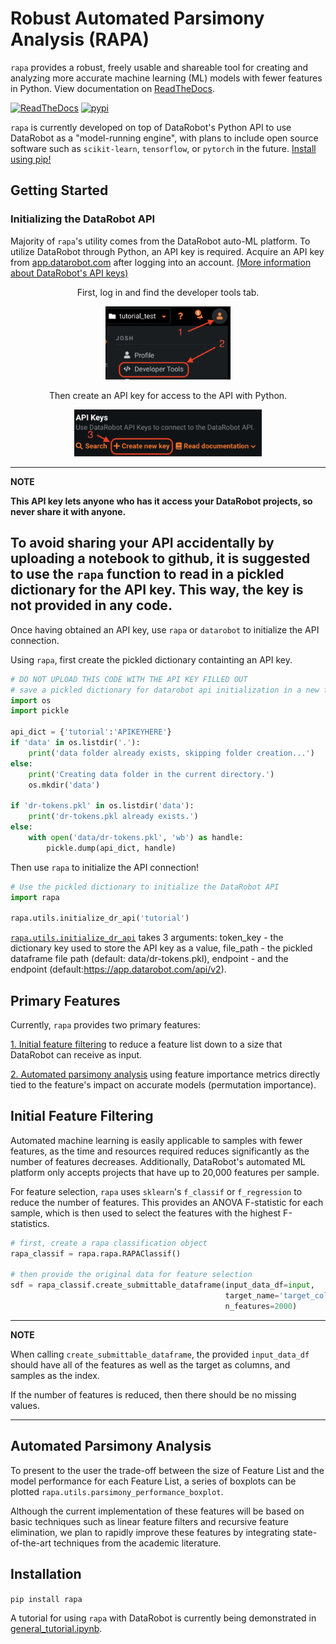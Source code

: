 # Robust Automated Parsimony Analysis (RAPA)

`rapa` provides a robust, freely usable and shareable tool for creating and analyzing more accurate machine learning (ML) models with fewer features in Python. View documentation on [ReadTheDocs](https://life-epigenetics-rapa.readthedocs-hosted.com/en/latest/).

[![ReadTheDocs](https://readthedocs.com/projects/life-epigenetics-rapa/badge/?version=latest)](https://life-epigenetics-rapa.readthedocs-hosted.com/en/latest/) [![pypi](https://img.shields.io/pypi/v/rapa.svg)](https://pypi.org/project/rapa/#data)

`rapa` is currently developed on top of DataRobot's Python API to use DataRobot as a "model-running engine", with plans to include open source software such as `scikit-learn`, `tensorflow`, or `pytorch` in the future. [Install using pip!](#installation)

## Getting Started

### Initializing the DataRobot API
Majority of `rapa`'s utility comes from the DataRobot auto-ML platform. To utilize DataRobot through Python, an API key is required. Acquire an API key from [app.datarobot.com](app.datarobot.com) after logging into an account. [(More information about DataRobot's API keys)](https://docs.datarobot.com/en/docs/api/api-quickstart/api-qs.html)

<div align="center">
  <p>First, log in and find the developer tools tab.</p>
  <img src="https://github.com/FoxoTech/rapa/blob/main/docs/profile_pull_down.png" alt="profile_pulldown" width="200"/>
  <br/>
</div>
  <div align="center">
  <p>Then create an API key for access to the API with Python.</p>
  <img src="https://github.com/FoxoTech/rapa/blob/main/docs/create_api_key.png" alt="api_key" width="300"/>
  <br/>
</div>


---
**NOTE**

**This API key lets anyone who has it access your DataRobot projects, so never share it with anyone.**

To avoid sharing your API accidentally by uploading a notebook to github, it is suggested to use the `rapa` function to read in a pickled dictionary for the API key. This way, the key is not provided in any code.
---
Once having obtained an API key, use `rapa` or `datarobot` to initialize the API connection. 

Using `rapa`, first create the pickled dictionary containting an API key.
```python
# DO NOT UPLOAD THIS CODE WITH THE API KEY FILLED OUT 
# save a pickled dictionary for datarobot api initialization in a new folder named 'data'
import os
import pickle

api_dict = {'tutorial':'APIKEYHERE'}
if 'data' in os.listdir('.'):
    print('data folder already exists, skipping folder creation...')
else:
    print('Creating data folder in the current directory.')
    os.mkdir('data')

if 'dr-tokens.pkl' in os.listdir('data'):
    print('dr-tokens.pkl already exists.')
else:
    with open('data/dr-tokens.pkl', 'wb') as handle:
        pickle.dump(api_dict, handle)
```

Then use `rapa` to initialize the API connection!
```python
# Use the pickled dictionary to initialize the DataRobot API
import rapa

rapa.utils.initialize_dr_api('tutorial')
```

[`rapa.utils.initialize_dr_api`](https://life-epigenetics-rapa.readthedocs-hosted.com/en/latest/_modules/rapa/utils.html#initialize_dr_api) takes 3 arguments: token_key - the dictionary key used to store the API key as a value, file_path - the pickled dataframe file path (default: data/dr-tokens.pkl), endpoint - and the endpoint (default:https://app.datarobot.com/api/v2).



## Primary Features

Currently, `rapa` provides two primary features:

  [1. Initial feature filtering](#initial_feature_filtering) to reduce a feature list down to a size that DataRobot can receive as input.

  [2. Automated parsimony analysis](#automated_parsimony_analysis) using feature importance metrics directly tied to the feature's impact on accurate models (permutation importance). 

<a name='initial_feature_filtering'></a>
## Initial Feature Filtering
Automated machine learning is easily applicable to samples with fewer features, as the time and resources required reduces significantly as the number of features decreases. Additionally, DataRobot's automated ML platform only accepts projects that have up to 20,000 features per sample. 

For feature selection, `rapa` uses `sklearn`'s ```f_classif``` or ```f_regression``` to reduce the number of features. This provides an ANOVA F-statistic for each sample, which is then used to select the features with the highest F-statistics.

```python
# first, create a rapa classification object
rapa_classif = rapa.rapa.RAPAClassif()

# then provide the original data for feature selection
sdf = rapa_classif.create_submittable_dataframe(input_data_df=input, 
                                                target_name='target_column', 
                                                n_features=2000)
```

---
**NOTE**

When calling ```create_submittable_dataframe```, the provided ```input_data_df``` should have all of the features as well as the target as columns, and samples as the index.

If the number of features is reduced, then there should be no missing values.

---

<a name='automated_parsimony_analysis'></a>
## Automated Parsimony Analysis

To present to the user the trade-off between the size of Feature List and the model performance for each Feature List, a series of boxplots can be plotted `rapa.utils.parsimony_performance_boxplot`.

Although the current implementation of these features will be based on basic techniques such as linear feature filters and recursive feature elimination, we plan to rapidly improve these features by integrating state-of-the-art techniques from the academic literature.



<a name='installation'></a>
## Installation
```pip install rapa```


A tutorial for using `rapa` with DataRobot is currently being demonstrated in [general_tutorial.ipynb](https://github.com/FoxoTech/rapa/blob/main/tutorials/general_tutorial.ipynb). 
